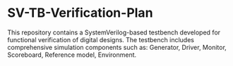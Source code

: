 # SV-TB-Verification-Plan
This repository contains a SystemVerilog-based testbench developed for functional verification of digital designs. The testbench includes comprehensive simulation components such as: Generator, Driver, Monitor, Scoreboard, Reference model, Environment.

